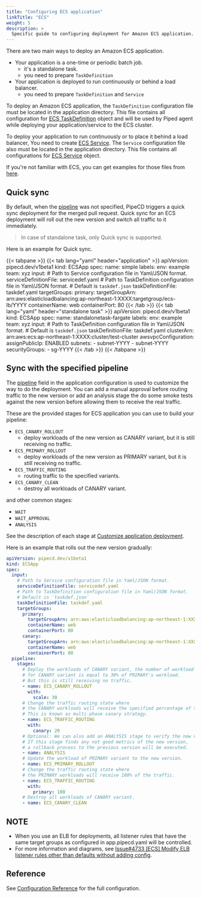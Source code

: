 ```yaml
---
title: "Configuring ECS application"
linkTitle: "ECS"
weight: 5
description: >
  Specific guide to configuring deployment for Amazon ECS application.
---
```


There are two main ways to deploy an Amazon ECS application.
- Your application is a one-time or periodic batch job.
  - it's a standalone task.
  - you need to prepare `TaskDefinition`
- Your application is deployed to run continuously or behind a load balancer.
  - you need to prepare `TaskDefinition` and `Service`

To deploy an Amazon ECS application, the `TaskDefinition` configuration file must be located in the application directory. This file contains all configuration for [ECS TaskDefinition](https://docs.aws.amazon.com/AmazonECS/latest/developerguide/task_definitions.html) object and will be used by Piped agent while deploying your application/service to the ECS cluster.

To deploy your application to run continuously or to place it behind a load balancer, You need to create [ECS Service](https://docs.aws.amazon.com/AmazonECS/latest/developerguide/ecs_services.html). The `Service` configuration file also must be located in the application directory. This file contains all configurations for [ECS Service](https://docs.aws.amazon.com/AmazonECS/latest/developerguide/ecs_services.html) object.

If you're not familiar with ECS, you can get examples for those files from [here](../../../../examples/#ecs-applications).

## Quick sync

By default, when the [pipeline](../../../configuration-reference/#ecs-application) was not specified, PipeCD triggers a quick sync deployment for the merged pull request.
Quick sync for an ECS deployment will roll out the new version and switch all traffic to it immediately.
> In case of standalone task, only Quick sync is supported.

Here is an example for Quick sync.

  {{< tabpane >}}
  {{< tab lang="yaml" header="application" >}}
apiVersion: pipecd.dev/v1beta1
kind: ECSApp
spec:
  name: simple
  labels:
    env: example
    team: xyz
  input:
    # Path to Service configuration file in Yaml/JSON format.
    serviceDefinitionFile: servicedef.yaml
    # Path to TaskDefinition configuration file in Yaml/JSON format.
    # Default is `taskdef.json`
    taskDefinitionFile: taskdef.yaml
    targetGroups:
      primary:
        targetGroupArn: arn:aws:elasticloadbalancing:ap-northeast-1:XXXX:targetgroup/ecs-lb/YYYY
        containerName: web
        containerPort: 80
  {{< /tab >}}
  {{< tab lang="yaml" header="standalone task" >}}
apiVersion: pipecd.dev/v1beta1
kind: ECSApp
spec:
  name: standalonetask-fargate
  labels:
    env: example
    team: xyz
  input:
    # Path to TaskDefinition configuration file in Yaml/JSON format.
    # Default is `taskdef.json`
    taskDefinitionFile: taskdef.yaml
    clusterArn: arn:aws:ecs:ap-northeast-1:XXXX:cluster/test-cluster
    awsvpcConfiguration:
      assignPublicIp: ENABLED
      subnets:
        - subnet-YYYY
        - subnet-YYYY
      securityGroups:
          - sg-YYYY
  {{< /tab >}}
  {{< /tabpane >}}

## Sync with the specified pipeline

The [pipeline](../../../configuration-reference/#ecs-application) field in the application configuration is used to customize the way to do the deployment.
You can add a manual approval before routing traffic to the new version or add an analysis stage the do some smoke tests against the new version before allowing them to receive the real traffic.

These are the provided stages for ECS application you can use to build your pipeline:

- `ECS_CANARY_ROLLOUT`
  - deploy workloads of the new version as CANARY variant, but it is still receiving no traffic.
- `ECS_PRIMARY_ROLLOUT`
  - deploy workloads of the new version as PRIMARY variant, but it is still receiving no traffic.
- `ECS_TRAFFIC_ROUTING`
  - routing traffic to the specified variants.
- `ECS_CANARY_CLEAN`
  - destroy all workloads of CANARY variant.

and other common stages:
- `WAIT`
- `WAIT_APPROVAL`
- `ANALYSIS`

See the description of each stage at [Customize application deployment](../../customizing-deployment/).

Here is an example that rolls out the new version gradually:

``` yaml
apiVersion: pipecd.dev/v1beta1
kind: ECSApp
spec:
  input:
    # Path to Service configuration file in Yaml/JSON format.
    serviceDefinitionFile: servicedef.yaml
    # Path to TaskDefinition configuration file in Yaml/JSON format.
    # Default is `taskdef.json`
    taskDefinitionFile: taskdef.yaml
    targetGroups:
      primary:
        targetGroupArn: arn:aws:elasticloadbalancing:ap-northeast-1:XXXX:targetgroup/ecs-canary-blue/YYYY
        containerName: web
        containerPort: 80
      canary:
        targetGroupArn: arn:aws:elasticloadbalancing:ap-northeast-1:XXXX:targetgroup/ecs-canary-green/YYYY
        containerName: web
        containerPort: 80
  pipeline:
    stages:
      # Deploy the workloads of CANARY variant, the number of workload
      # for CANARY variant is equal to 30% of PRIMARY's workload.
      # But this is still receiving no traffic.
      - name: ECS_CANARY_ROLLOUT
        with:
          scale: 30
      # Change the traffic routing state where
      # the CANARY workloads will receive the specified percentage of traffic.
      # This is known as multi-phase canary strategy.
      - name: ECS_TRAFFIC_ROUTING
        with:
          canary: 20
      # Optional: We can also add an ANALYSIS stage to verify the new version.
      # If this stage finds any not good metrics of the new version,
      # a rollback process to the previous version will be executed.
      - name: ANALYSIS
      # Update the workload of PRIMARY variant to the new version.
      - name: ECS_PRIMARY_ROLLOUT
      # Change the traffic routing state where
      # the PRIMARY workloads will receive 100% of the traffic.
      - name: ECS_TRAFFIC_ROUTING
        with:
          primary: 100
      # Destroy all workloads of CANARY variant.
      - name: ECS_CANARY_CLEAN
```

## NOTE

- When you use an ELB for deployments, all listener rules that have the same target groups as configured in app.pipecd.yaml will be controlled.
- For more information and diagrams, see [Issue#4733 [ECS] Modify ELB listener rules other than defaults without adding config](https://github.com/pipe-cd/pipecd/pull/4733).

## Reference

See [Configuration Reference](../../../configuration-reference/#ecs-application) for the full configuration.
